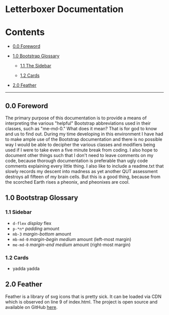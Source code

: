 # Letterboxer Documentation

# Contents

- [0.0 Foreword](#0-0-foreword)

- [1.0 Bootstrap Glossary](#1-0-bootstrap-glossary)

    - [1.1 The Sidebar](#1-1-sidebar)

    - [1.2 Cards](#1-2-cards)

- [2.0 Feather](#2-0-feather)

---

## 0.0 Foreword
The primary purpose of this documentation is to provide a means of interpreting the various "helpful" Bootstrap abbreviations 
used in their classes, such as "me-md-0." What does it mean? That is for god to know and us to find out. During my time 
developing in this environment I have had to make ample use of the Bootstrap documentation and there is no possible way I 
would be able to decipher the various classes and modifiers being used if I were to take even a five minute break from coding. 
I also hope to document other things such that I don't need to leave comments on my code, because thorough documentation is 
preferable than ugly code comments explaining every little thing. I also like to include a readme.txt that slowly records my 
descent into madness as yet another QUT assessment destroys all fifteen of my brain cells. But this is a good thing, because 
from the scorched Earth rises a pheonix, and pheonixes are cool.

## 1.0 Bootstrap Glossary
### 1.1 Sidebar
  * `d-flex` *display* flex
  * `p-*n*` *padding* amount
  * `mb-3` *margin-bottom* amount
  * `mb-md-0` *margin-begin* *medium* amount (left-most margin)
  * `me-md-0` *margin-end* *medium* amount (right-most margin)
### 1.2 Cards
  * yadda yadda

## 2.0 Feather
Feather is a library of svg icons that is pretty sick. It can be loaded via CDN which is observed on line 9 of index.html. 
The project is open source and available on GitHub [here](https://github.com/feathericons/feather). 
